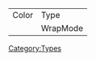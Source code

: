 |       |          |
|-------|----------|
| Color | Type     |
|       | WrapMode |

[Category:Types](Category:Types "wikilink")